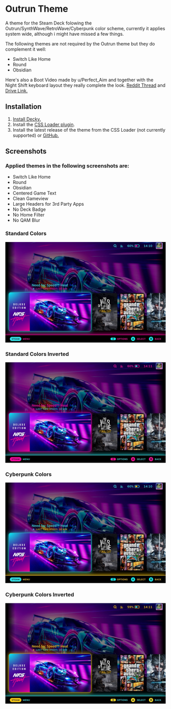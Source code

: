 # Outrun Theme
 A theme for the Steam Deck folowing the Outrun/SynthWave/RetroWave/Cyberpunk color scheme, currently it applies system wide, although i might have missed a few things. 
 
 The following themes are not required by the Outrun theme but they do complement it well:
 
 - Switch Like Home
 - Round
 - Obsidian
 
 Here's also a Boot Video made by u/Perfect_Aim and together with the Night Shift keyboard layout they really complete the look. [Reddit Thread](https://www.reddit.com/r/SteamDeck/comments/xpnmnb/quick_synthwaveoutrun_boot_animation_i_made/) and [Drive Link.](https://drive.google.com/drive/folders/1p-zPQ04olDRgBdEb9ouuz_bBTK-CJkME)

## Installation
1. [Install Decky.](https://github.com/SteamDeckHomebrew/decky-loader#installation)
2. Install the [CSS Loader plugin](https://github.com/suchmememanyskill/SDH-CssLoader).
3. Install the latest release of the theme from the CSS Loader (not currently supported) or [GitHub.](https://github.com/GrodanBool/Outrun-Steam-Deck-Theme/releases/tag/v0.3-alpha)
 
 
 
## Screenshots


 ### Applied themes in the following screenshots are:
 
 - Switch Like Home
 - Round
 - Obsidian
 - Centered Game Text
 - Clean Gameview
 - Large Headers for 3rd Party Apps
 - No Deck Badge
 - No Home Filter
 - No QAM Blur

### Standard Colors
 ![Standard Colors](https://github.com/GrodanBool/Border-and-Shadow-Edit/blob/main/cyan-pink-n.jpg?raw=true)
### Standard Colors Inverted
 ![Inverted Standard](https://github.com/GrodanBool/Border-and-Shadow-Edit/blob/main/cyan-pink-inverted.jpg?raw=true)
### Cyberpunk Colors
 ![Cyberpunk](https://github.com/GrodanBool/Border-and-Shadow-Edit/blob/main/cyan-yellow-n.jpg?raw=true)
### Cyberpunk Colors Inverted
 ![Cyberpunk Inverted](https://github.com/GrodanBool/Border-and-Shadow-Edit/blob/main/cyan-yellow-inverted.jpg?raw=true)
